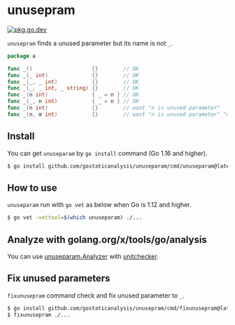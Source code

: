 # unusepram

[![pkg.go.dev][gopkg-badge]][gopkg]

`unusepram` finds a unused parameter but its name is not `_`.

```go
package a

func _()                   {}        // OK
func _(_ int)              {}        // OK
func _(_, _ int)           {}        // OK
func _(_, _ int, _ string) {}        // OK
func _(n int)              { _ = n } // OK
func _(_, n int)           { _ = n } // OK
func _(n int)              {}        // want "n is unused parameter"
func _(n, m int)           {}        // want "n is unused parameter" "m is unused parameter"
```

## Install

You can get `unuseparam` by `go install` command (Go 1.16 and higher).

```bash
$ go install github.com/gostaticanalysis/unuseparam/cmd/unuseparam@latest
```

## How to use

`unuseparam` run with `go vet` as below when Go is 1.12 and higher.

```bash
$ go vet -vettool=$(which unuseparam) ./...
```
## Analyze with golang.org/x/tools/go/analysis

You can use [unuseparam.Analyzer](https://pkg.go.dev/github.com/gostaticanalysis/unuseparam/#Analyzer) with [unitchecker](https://golang.org/x/tools/go/analysis/unitchecker).

## Fix unused parameters

`fixunusepram` command check and fix unused parameter to `_`.

```sh
$ go install github.com/gostaticanalysis/unusepram/cmd/fixunusepram@latest
$ fixunusepram ./...
```
<!-- links -->
[gopkg]: https://pkg.go.dev/github.com/gostaticanalysis/unusepram
[gopkg-badge]: https://pkg.go.dev/badge/github.com/gostaticanalysis/unusepram?status.svg
